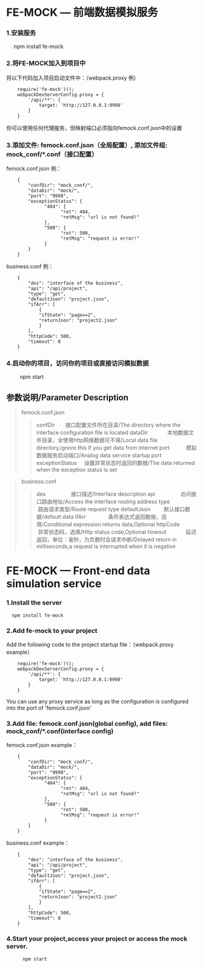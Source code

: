 FE-MOCK — 前端数据模拟服务
======
### 1.安装服务
      npm install fe-mock

### 2.将FE-MOCK加入到项目中
将以下代码加入项目启动文件中：（webpack.proxy 例）

        require('fe-mock')();
        webpackDevServerConfig.proxy = {
            '/api/**': {
                target: 'http://127.0.0.1:9998'
            }
        }
        
你可以使用任何代理服务，但映射端口必须指向femock.conf.json中的设置

### 3.添加文件: femock.conf.json（全局配置）, 添加文件组: mock_conf/*.conf（接口配置）
        
femock.conf.json 例：

        {
            "confDir": "mock_conf/",
            "dataDir": "mock/",
            "port": "9998",
            "exceptionStatus": {
                  "404": {
                        "ret": 404,
                        "retMsg": "url is not found!"
                  },
                  "500": {
                        "ret": 500,
                        "retMsg": "request is error!"
                  }
            }
        }

business.conf 例：

        {
            "des": "interface of the business",
            "api": "/api/project",
            "type": "get",
            "defaultJson": "project.json",
            "ifArr": [
                {
                "ifState": "page==2",
                "returnJson": "project2.json"
                }
            ],
            "httpCode": 500,
            "timeout": 0
        }

### 4.启动你的项目，访问你的项目或直接访问模拟数据
          npm start

参数说明/Parameter Description
------

> femock.conf.json
> > confDir             接口配置文件所在目录/The directory where the interface configuration file is located
> > dataDir             本地数据文件目录，全使用http网络数据可不填/Local data file directory,ignore this if you get data from internet
> > port                模拟数据服务启动端口/Analog data service startup port
> > exceptionStatus     设置异常状态时返回的数据/The data returned when the exception status is set

> business.conf
> > des                 接口描述/Interface description
> > api                 访问接口路由地址/Access the interface routing address
> > type                路由请求类型/Route request type
> > defaultJson         默认接口数据/default data
> > ifArr               条件表达式返回数据，选填/Conditional expression returns data,Optional
> > httpCode            异常状态码，选填/Http status code,Optional
> > timeout             延迟返回，单位：毫秒，为负数时会请求中断/Delayed return in milliseconds,a request is interrupted when it is negative

FE-MOCK — Front-end data simulation service
======
### 1.Install the server
      npm install fe-mock

### 2.Add fe-mock to your project
Add the following code to the project startup file：（webpack.proxy example）

        require('fe-mock')();
        webpackDevServerConfig.proxy = {
            '/api/**': {
                target: 'http://127.0.0.1:9998'
            }
        }
        
You can use any proxy service as long as the configuration is configured into the port of 'femock.conf.json'

### 3.Add file: femock.conf.json(global config), add files: mock_conf/*.conf(interface config)
        
femock.conf.json example：

        {
            "confDir": "mock_conf/",
            "dataDir": "mock/",
            "port": "9998",
            "exceptionStatus": {
                  "404": {
                        "ret": 404,
                        "retMsg": "url is not found!"
                  },
                  "500": {
                        "ret": 500,
                        "retMsg": "request is error!"
                  }
            }
        }

business.conf example：

        {
            "des": "interface of the business",
            "api": "/api/project",
            "type": "get",
            "defaultJson": "project.json",
            "ifArr": [
                {
                "ifState": "page==2",
                "returnJson": "project2.json"
                }
            ],
            "httpCode": 500,
            "timeout": 0
        }

### 4.Start your project,access your project or access the mock server.
          npm start
